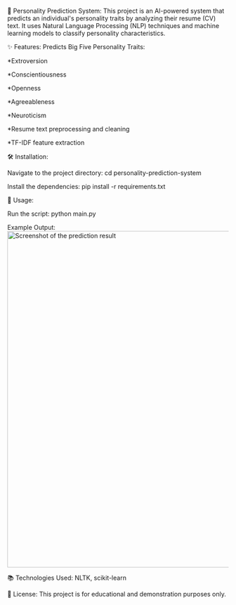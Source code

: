 🧠 Personality Prediction System:
This project is an AI-powered system that predicts an individual's personality traits by analyzing their resume (CV) text. It uses Natural Language Processing (NLP) techniques and machine learning models to classify personality characteristics.

✨ Features:
Predicts Big Five Personality Traits:

*Extroversion

*Conscientiousness

*Openness

*Agreeableness

*Neuroticism

*Resume text preprocessing and cleaning

*TF-IDF feature extraction

🛠️ Installation:

Navigate to the project directory:
cd personality-prediction-system

Install the dependencies:
pip install -r requirements.txt

🚀 Usage:

Run the script:
python main.py

Example Output:
<img width="766" alt="Screenshot of the prediction result" src="https://github.com/user-attachments/assets/2ffb9f49-0905-446b-90e5-85038305a6e4" />

📚 Technologies Used:
NLTK,
scikit-learn

📜 License:
This project is for educational and demonstration purposes only.

